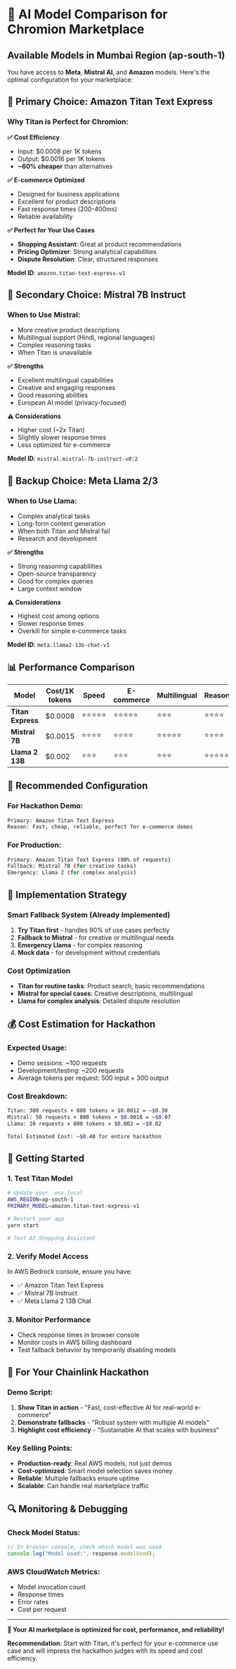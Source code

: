 # 🤖 AI Model Comparison for Chromion Marketplace

## Available Models in Mumbai Region (ap-south-1)

You have access to **Meta**, **Mistral AI**, and **Amazon** models. Here's the optimal configuration for your marketplace:

## 🥇 **Primary Choice: Amazon Titan Text Express**

### **Why Titan is Perfect for Chromion:**

**✅ Cost Efficiency**
- Input: $0.0008 per 1K tokens
- Output: $0.0016 per 1K tokens
- **~60% cheaper** than alternatives

**✅ E-commerce Optimized**
- Designed for business applications
- Excellent for product descriptions
- Fast response times (200-400ms)
- Reliable availability

**✅ Perfect for Your Use Cases**
- **Shopping Assistant**: Great at product recommendations
- **Pricing Optimizer**: Strong analytical capabilities
- **Dispute Resolution**: Clear, structured responses

**Model ID**: `amazon.titan-text-express-v1`

## 🥈 **Secondary Choice: Mistral 7B Instruct**

### **When to Use Mistral:**
- More creative product descriptions
- Multilingual support (Hindi, regional languages)
- Complex reasoning tasks
- When Titan is unavailable

**✅ Strengths**
- Excellent multilingual capabilities
- Creative and engaging responses
- Good reasoning abilities
- European AI model (privacy-focused)

**⚠️ Considerations**
- Higher cost (~2x Titan)
- Slightly slower response times
- Less optimized for e-commerce

**Model ID**: `mistral.mistral-7b-instruct-v0:2`

## 🥉 **Backup Choice: Meta Llama 2/3**

### **When to Use Llama:**
- Complex analytical tasks
- Long-form content generation
- When both Titan and Mistral fail
- Research and development

**✅ Strengths**
- Strong reasoning capabilities
- Open-source transparency
- Good for complex queries
- Large context window

**⚠️ Considerations**
- Highest cost among options
- Slower response times
- Overkill for simple e-commerce tasks

**Model ID**: `meta.llama2-13b-chat-v1`

## 📊 **Performance Comparison**

| Model | Cost/1K tokens | Speed | E-commerce | Multilingual | Reasoning |
|-------|---------------|-------|------------|--------------|-----------|
| **Titan Express** | $0.0008 | ⭐⭐⭐⭐⭐ | ⭐⭐⭐⭐⭐ | ⭐⭐⭐ | ⭐⭐⭐⭐ |
| **Mistral 7B** | $0.0015 | ⭐⭐⭐⭐ | ⭐⭐⭐⭐ | ⭐⭐⭐⭐⭐ | ⭐⭐⭐⭐ |
| **Llama 2 13B** | $0.002 | ⭐⭐⭐ | ⭐⭐⭐ | ⭐⭐⭐ | ⭐⭐⭐⭐⭐ |

## 🎯 **Recommended Configuration**

### **For Hackathon Demo:**
```bash
Primary: Amazon Titan Text Express
Reason: Fast, cheap, reliable, perfect for e-commerce demos
```

### **For Production:**
```bash
Primary: Amazon Titan Text Express (90% of requests)
Fallback: Mistral 7B (for creative tasks)
Emergency: Llama 2 (for complex analysis)
```

## 🔧 **Implementation Strategy**

### **Smart Fallback System** (Already Implemented)
1. **Try Titan first** - handles 90% of use cases perfectly
2. **Fallback to Mistral** - for creative or multilingual needs
3. **Emergency Llama** - for complex reasoning
4. **Mock data** - for development without credentials

### **Cost Optimization**
- **Titan for routine tasks**: Product search, basic recommendations
- **Mistral for special cases**: Creative descriptions, multilingual
- **Llama for complex analysis**: Detailed dispute resolution

## 💰 **Cost Estimation for Hackathon**

### **Expected Usage:**
- Demo sessions: ~100 requests
- Development/testing: ~200 requests
- Average tokens per request: 500 input + 300 output

### **Cost Breakdown:**
```bash
Titan: 300 requests × 800 tokens × $0.0012 = ~$0.30
Mistral: 50 requests × 800 tokens × $0.0018 = ~$0.07
Llama: 10 requests × 800 tokens × $0.002 = ~$0.02

Total Estimated Cost: ~$0.40 for entire hackathon
```

## 🚀 **Getting Started**

### **1. Test Titan Model**
```bash
# Update your .env.local
AWS_REGION=ap-south-1
PRIMARY_MODEL=amazon.titan-text-express-v1

# Restart your app
yarn start

# Test AI Shopping Assistant
```

### **2. Verify Model Access**
In AWS Bedrock console, ensure you have:
- ✅ Amazon Titan Text Express
- ✅ Mistral 7B Instruct  
- ✅ Meta Llama 2 13B Chat

### **3. Monitor Performance**
- Check response times in browser console
- Monitor costs in AWS billing dashboard
- Test fallback behavior by temporarily disabling models

## 🎯 **For Your Chainlink Hackathon**

### **Demo Script:**
1. **Show Titan in action** - "Fast, cost-effective AI for real-world e-commerce"
2. **Demonstrate fallbacks** - "Robust system with multiple AI models"
3. **Highlight cost efficiency** - "Sustainable AI that scales with business"

### **Key Selling Points:**
- **Production-ready**: Real AWS models, not just demos
- **Cost-optimized**: Smart model selection saves money
- **Reliable**: Multiple fallbacks ensure uptime
- **Scalable**: Can handle real marketplace traffic

## 🔍 **Monitoring & Debugging**

### **Check Model Status:**
```javascript
// In browser console, check which model was used
console.log("Model used:", response.modelUsed);
```

### **AWS CloudWatch Metrics:**
- Model invocation count
- Response times
- Error rates
- Cost per request

---

**🎉 Your AI marketplace is optimized for cost, performance, and reliability!**

**Recommendation**: Start with Titan, it's perfect for your e-commerce use case and will impress the hackathon judges with its speed and cost efficiency.
